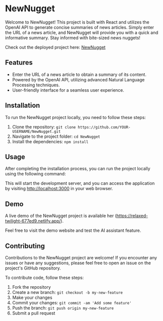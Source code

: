 # NewNugget

Welcome to NewNugget! This project is built with React and utilizes the OpenAI API to generate concise summaries of news articles. Simply enter the URL of a news article, and NewNugget will provide you with a quick and informative summary. Stay informed with bite-sized news nuggets!

Check out the deployed project here: [NewNugget](https://relaxed-twilight-677ed9.netlify.app/)

## Features

- Enter the URL of a news article to obtain a summary of its content.
- Powered by the OpenAI API, utilizing advanced Natural Language Processing techniques.
- User-friendly interface for a seamless user experience.


## Installation

To run the NewNugget project locally, you need to follow these steps:

1. Clone the repository: `git clone https://github.com/YOUR-USERNAME/NewNugget.git`
2. Navigate to the project folder: `cd NewNugget`
3. Install the dependencies: `npm install`

## Usage

After completing the installation process, you can run the project locally using the following command:

This will start the development server, and you can access the application by visiting [http://localhost:3000](http://localhost:3000) in your web browser.

## Demo

A live demo of the NewNugget project is available her (https://relaxed-twilight-677ed9.netlify.app/).

Feel free to visit the demo website and test the AI assistant feature.

## Contributing

Contributions to the NewNugget project are welcome! If you encounter any issues or have any suggestions, please feel free to open an issue on the project's GitHub repository.

To contribute code, follow these steps:

1. Fork the repository
2. Create a new branch: `git checkout -b my-new-feature`
3. Make your changes
4. Commit your changes: `git commit -am 'Add some feature'`
5. Push the branch: `git push origin my-new-feature`
6. Submit a pull request


